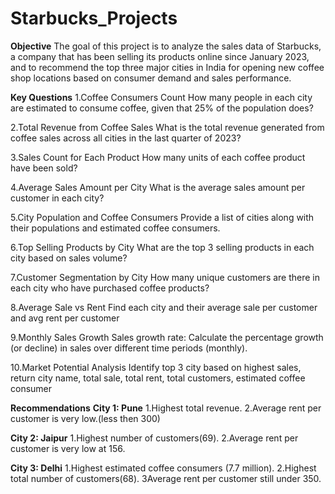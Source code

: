 # Starbucks_Projects

**Objective**
The goal of this project is to analyze the sales data of Starbucks, a company that has been selling its products online since January 2023, and to recommend the top three major cities in India for opening new coffee shop locations based on consumer demand and sales performance.

**Key Questions**
1.Coffee Consumers Count
How many people in each city are estimated to consume coffee, given that 25% of the population does?

2.Total Revenue from Coffee Sales
What is the total revenue generated from coffee sales across all cities in the last quarter of 2023?

3.Sales Count for Each Product
How many units of each coffee product have been sold?

4.Average Sales Amount per City
What is the average sales amount per customer in each city?

5.City Population and Coffee Consumers
Provide a list of cities along with their populations and estimated coffee consumers.

6.Top Selling Products by City
What are the top 3 selling products in each city based on sales volume?

7.Customer Segmentation by City
How many unique customers are there in each city who have purchased coffee products?

8.Average Sale vs Rent
Find each city and their average sale per customer and avg rent per customer

9.Monthly Sales Growth
Sales growth rate: Calculate the percentage growth (or decline) in sales over different time periods (monthly).

10.Market Potential Analysis
Identify top 3 city based on highest sales, return city name, total sale, total rent, total customers, estimated coffee consumer

**Recommendations**
**City 1: Pune**
1.Highest total revenue.
2.Average rent per customer is very low.(less then 300)

**City 2: Jaipur**
1.Highest number of customers(69).
2.Average rent per customer is very low at 156.

**City 3: Delhi**
1.Highest estimated coffee consumers (7.7 million).
2.Highest total number of customers(68).
3Average rent per customer still under 350.
